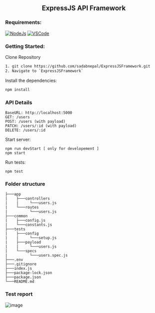 <h2 align="center"> ExpressJS API Framework </h2>

### Requirements:
[![NodeJs](https://img.shields.io/badge/-NodeJS%20v12%20OR%20later-%23339933?logo=npm)](https://nodejs.org/en/download/)
[![VSCode](https://img.shields.io/badge/-Visual%20Studio%20Code-%233178C6?logo=visual-studio-code)](https://code.visualstudio.com/download)

### Getting Started:
Clone Repository
```bash
1. git clone https://github.com/sadabnepal/ExpressJSFramework.git
2. Navigate to `ExpressJSFramework`
```

Install the dependencies:
```bash
npm install
```

### API Details
```
BaseURL: http://localhost:5000
GET: /users
POST: /users (with payload)
PATCH: /users/:id (with payload)
DELETE: /users/:id
```

Start server:
```
npm run devStart [ only for developement ]
npm start
```

Run tests:
```
npm test
```

### Folder structure
```
├───app
|    ├───controllers
|    |     └───users.js
|    └───routes
|          └───users.js
├───common
|    ├───config.js
|    └───constants.js
├───tests
|    ├───config
|    |     └───setup.js
|    ├───payload
|    |     └───users.js
|    └───specs
|          └───users.spec.js
├───.env
├───.gitignore
├───index.js
├───package-lock.json
├───package.json
└───README.md
```

### Test report
![image](https://user-images.githubusercontent.com/65847528/148164798-04a901fe-576d-4aad-a9d0-fbbcf670b905.png)